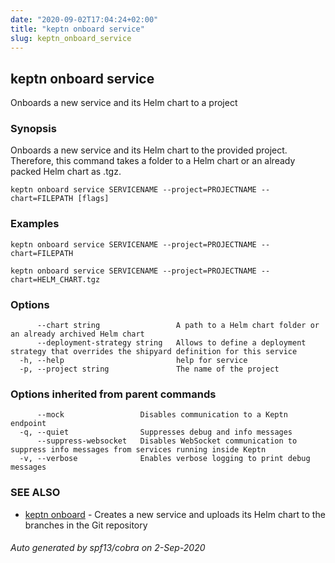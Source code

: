 ```yaml
---
date: "2020-09-02T17:04:24+02:00"
title: "keptn onboard service"
slug: keptn_onboard_service
---
```

## keptn onboard service

Onboards a new service and its Helm chart to a project

### Synopsis

Onboards a new service and its Helm chart to the provided project. 
Therefore, this command takes a folder to a Helm chart or an already packed Helm chart as .tgz.


```
keptn onboard service SERVICENAME --project=PROJECTNAME --chart=FILEPATH [flags]
```

### Examples

```
keptn onboard service SERVICENAME --project=PROJECTNAME --chart=FILEPATH

keptn onboard service SERVICENAME --project=PROJECTNAME --chart=HELM_CHART.tgz

```

### Options

```
      --chart string                 A path to a Helm chart folder or an already archived Helm chart
      --deployment-strategy string   Allows to define a deployment strategy that overrides the shipyard definition for this service
  -h, --help                         help for service
  -p, --project string               The name of the project
```

### Options inherited from parent commands

```
      --mock                 Disables communication to a Keptn endpoint
  -q, --quiet                Suppresses debug and info messages
      --suppress-websocket   Disables WebSocket communication to suppress info messages from services running inside Keptn
  -v, --verbose              Enables verbose logging to print debug messages
```

### SEE ALSO

* [keptn onboard](../keptn_onboard/)	 - Creates a new service and uploads its Helm chart to the branches in the Git repository

###### Auto generated by spf13/cobra on 2-Sep-2020
